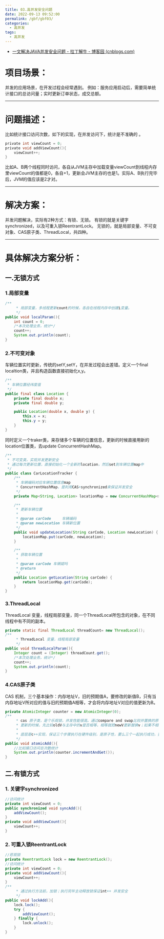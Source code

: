 ```yaml
---
title: 03.高并发安全问题
date: 2022-09-13 09:52:00
permalink: /gbf/gbf03/
categories: 
  - 高并发
tags: 
  - 高并发
---
```


- [一文解决JAVA并发安全问题 - 拉丁解牛 - 博客园 (cnblogs.com)](https://www.cnblogs.com/thefind/p/15683070.html)

# 项目场景：

并发的应用场景，在开发过程会经常遇到。 例如：服务应用启动后，需要简单统计接口的总访问量；实时更新订单状态，成交总额。

------

# 问题描述：

比如统计接口访问次数，如下的实现，在并发访问下，统计是不准确的 。

```c
private int viewCount = 0;
private void addViewCount(){
    viewCount++;
}
```

比如A、B两个线程同时访问，各自从JVM主存中加载变量viewCount到线程内存里viewCount的值都是0，各自+1，更新会JVM主存的也是1。实际A、B执行完毕后，JVM的值应该是2才对。

------

# 解决方案：

并发问题解决，实际有2种方式：有锁、无锁。 有锁的就是关键字synchronized，以及可重入锁ReentrantLock。 无锁的，就是局部变量、不可变对象、CAS原子类、ThreadLocal，共四种。

------

# 具体解决方案分析：

## 一.无锁方式

### 1.局部变量

```java
/**
     * 局部变量，多线程更新count的时候，各自在线程内存中创建i变量。
     */
public void localParam(){
    int count = 0;
    /*本次处理业务，统计*/
    count++;
    System.out.println(count);
}
```

### 2.不可变对象

车辆位置实时更新，传统的setY,setY，在并发过程会出差错。定义一个final localtion类，并且构造函数直接初始化x,y。

```java
/**
 * 车辆位置经纬度值
 */
public final class Location {
    private final double x;
    private final double y;

    public Location(double x, double y) {
        this.x = x;
        this.y = y;
    }
}
```

同时定义一个traker类，来存储多个车辆的位置信息，更新的时候直接用新的location位置类，去update ConcurrentHashMap。

```java
/**
 * 不可变类，实现并发更新安全
 * 通过每次更新位置，直接初始化一个全新的location，然后set到车辆位置map中
 */
public class CarLocationTracker {
    /**
     * 车辆编码对应车辆位置信息map
     * ConcurrentHashMap，是利用CAS+synchronized来保证并发安全
     */
    private Map<String, Location> locationMap = new ConcurrentHashMap<>();

    /**
     * 更新车辆位置
     *
     * @param carCode     车辆编码
     * @param newLocation 车辆新位置
     */
    public void updateLocation(String carCode, Location newLocation) {
        locationMap.put(carCode, newLocation);
    }

    /**
     * 获取车辆位置
     *
     * @param carCode 车辆斌吗
     * @return
     */
    public Location getLocation(String carCode) {
        return locationMap.get(carCode);
    }
}
```

### 3.ThreadLocal

ThreadLocal 变量，线程局部变量，同一个ThreadLocal所包含的对象，在不同线程中有不同的副本。

```java
private static final ThreadLocal threadCount= new ThreadLocal();
/**
     * ThreadLocal 变量，线程局部变量
     */
public void threadLocalParam(){
    Integer count = (Integer) threadCount.get();
    /*本次处理业务，统计*/
    count++;
    System.out.println(count);
}
```

### 4.CAS原子类

CAS 机制，三个基本操作：内存地址V，旧的预期值A，要修改的新值B，只有当内存地址V所对应的值与旧的预期值A相等，才会将内存地址V对应的值更新为B。

```java
private AtomicInteger counter = new AtomicInteger(0);
/**
     * cas 原子类，是个乐观锁，并发性能很高。通过compare and swap比较并置换的原子性设计，read 从jvm主存中读取旧值oldV，
     * 更新的时候，先比较oldV与主存中的v是否相等，相等就把newV更新替换v；如果不相等，继续while循环，从主存读取'新的'旧值oldV。
     *
     * 底层是c++实现，保证三个步骤执行在硬件级别，是原子性，要么三个一起执行成功，要不继续循环直到成功。
     */
public void atomicAdd(){
    //比如接口访问总次数统计
    System.out.println(counter.incrementAndGet());
}
```

## 二.有锁方式

### 1. 关键字synchronized

```java
//访问统计
private int viewCount = 0;
public synchronized void syncAdd(){
    addViewCount();
}
private void addViewCount(){
    viewCount++;
}
```

### 2. 可重入锁ReentrantLock

```java
//悲观锁
private ReentrantLock lock = new ReentrantLock();
//访问统计
private int viewCount = 0;
private void addViewCount(){
    viewCount++;
}
/**
     * 通过执行方法前，加锁；执行完毕主动释放锁保证int++ 并发安全
     */
public void lockAdd(){
    lock.lock();
    try {
        addViewCount();
    } finally {
        lock.unlock();
    }
}
```